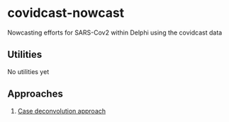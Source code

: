 # covidcast-nowcast
Nowcasting efforts for SARS-Cov2 within Delphi using the covidcast data

## Utilities

No utilities yet

## Approaches

1. [Case deconvolution approach](case_deconv)
